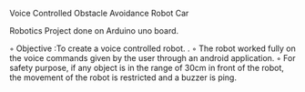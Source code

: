 Voice Controlled Obstacle Avoidance Robot Car 

Robotics Project done on Arduino uno board.

◦ Objective :To create a voice controlled robot. .
◦ The robot worked fully on the voice commands given by the user through an android application.
◦ For safety purpose, if any object is in the range of 30cm in front of the robot, the movement of the robot
is restricted and a buzzer is ping.

